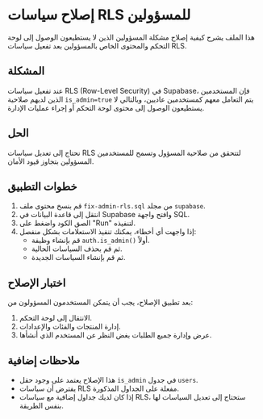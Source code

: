 # إصلاح سياسات RLS للمسؤولين

هذا الملف يشرح كيفية إصلاح مشكلة المسؤولين الذين لا يستطيعون الوصول إلى لوحة التحكم والمحتوى الخاص بالمسؤولين بعد تفعيل سياسات RLS.

## المشكلة

عند تفعيل سياسات RLS (Row-Level Security) في Supabase، فإن المستخدمين الذين لديهم صلاحية `is_admin=true` يتم التعامل معهم كمستخدمين عاديين، وبالتالي لا يستطيعون الوصول إلى محتوى لوحة التحكم أو إجراء عمليات الإدارة.

## الحل

نحتاج إلى تعديل سياسات RLS لتتحقق من صلاحية المسؤول وتسمح للمستخدمين المسؤولين بتجاوز قيود الأمان.

## خطوات التطبيق

1. قم بنسخ محتوى ملف `fix-admin-rls.sql` من مجلد `supabase`.
2. انتقل إلى قاعدة البيانات في Supabase وافتح واجهة SQL.
3. الصق الكود واضغط على "Run" لتنفيذه.
4. إذا واجهت أي أخطاء، يمكنك تنفيذ الاستعلامات بشكل منفصل:
   - قم بإنشاء وظيفة `auth.is_admin()` أولاً.
   - ثم قم بحذف السياسات الحالية.
   - ثم قم بإنشاء السياسات الجديدة.

## اختبار الإصلاح

بعد تطبيق الإصلاح، يجب أن يتمكن المستخدمون المسؤولون من:
1. الانتقال إلى لوحة التحكم.
2. إدارة المنتجات والفئات والإعدادات.
3. عرض وإدارة جميع الطلبات بغض النظر عن المستخدم الذي أنشأها.

## ملاحظات إضافية

- هذا الإصلاح يعتمد على وجود حقل `is_admin` في جدول `users`.
- يفترض أن سياسات RLS مفعلة على الجداول المذكورة.
- إذا كان لديك جداول إضافية مع سياسات RLS، ستحتاج إلى تعديل السياسات لها بنفس الطريقة. 